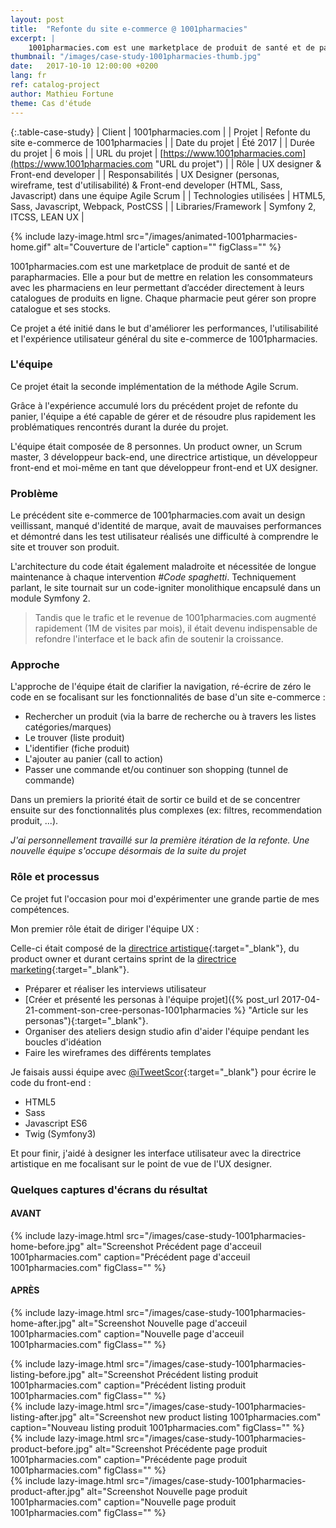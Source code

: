 ```yaml
---
layout: post
title:  "Refonte du site e-commerce @ 1001pharmacies"
excerpt: |
    1001pharmacies.com est une marketplace de produit de santé et de parapharmacies. Elle a pour but de mettre en relation les consommateurs avec les pharmaciens en leur permettant d’accéder directement à leurs catalogues de produits en ligne. Chaque pharmacie peut gérer son propre catalogue et ses stocks.
thumbnail: "/images/case-study-1001pharmacies-thumb.jpg"
date:   2017-10-10 12:00:00 +0200
lang: fr
ref: catalog-project
author: Mathieu Fortune
theme: Cas d'étude
---
```


{:.table-case-study}
| Client        | 1001pharmacies.com |
| Projet           | Refonte du site e-commerce de 1001pharmacies |
| Date du projet      | Été 2017        |
| Durée du projet  | 6 mois           |
| URL du projet       | [https://www.1001pharmacies.com](https://www.1001pharmacies.com "URL du projet") |
| Rôle              | UX designer & Front-end developer |
| Responsabilités  | UX Designer (personas, wireframe, test d'utilisabilité) & Front-end developer (HTML, Sass, Javascript) dans une équipe Agile Scrum |
| Technologies utilisées | HTML5, Sass, Javascript, Webpack, PostCSS |
| Libraries/Framework | Symfony 2, ITCSS, LEAN UX |


{% include lazy-image.html src="/images/animated-1001pharmacies-home.gif" alt="Couverture de l'article" caption="" figClass="" %}

1001pharmacies.com est une marketplace de produit de santé et de parapharmacies. Elle a pour but de mettre en relation les consommateurs avec les pharmaciens en leur permettant d’accéder directement à leurs catalogues de produits en ligne. Chaque pharmacie peut gérer son propre catalogue et ses stocks.

Ce projet a été initié dans le but d'améliorer les performances, l'utilisabilité et l'expérience utilisateur général du site e-commerce de 1001pharmacies.

### L'équipe

Ce projet était la seconde implémentation de la méthode Agile Scrum.

Grâce à l'expérience accumulé lors du précédent projet de refonte du panier, l'équipe a été capable de gérer et de résoudre plus rapidement les problématiques rencontrés durant la durée du projet.

L'équipe était composée de 8 personnes. Un product owner, un Scrum master, 3 développeur back-end, une directrice artistique, un développeur front-end et moi-même en tant que développeur front-end et UX designer.

### Problème

Le précédent site e-commerce de 1001pharmacies.com avait un design veillissant, manqué d'identité de marque, avait de mauvaises performances et démontré dans les test utilisateur réalisés une difficulté à comprendre le site et trouver son produit.

L'architecture du code était également maladroite et nécessitée de longue maintenance à chaque intervention *#Code spaghetti*.
Techniquement parlant, le site tournait sur un code-igniter monolithique encapsulé dans un module Symfony 2.

<blockquote>
Tandis que le trafic et le revenue de 1001pharmacies.com augmenté rapidement (1M de visites par mois), il était devenu indispensable de refondre l'interface et le back afin de soutenir la croissance.
</blockquote>

### Approche

L'approche de l'équipe était de clarifier la navigation, ré-écrire de zéro le code en se focalisant sur les fonctionnalités de base d'un site e-commerce :

- Rechercher un produit (via la barre de recherche ou à travers les listes catégories/marques)
- Le trouver (liste produit)
- L'identifier (fiche produit)
- L'ajouter au panier (call to action)
- Passer une commande et/ou continuer son shopping (tunnel de commande)

Dans un premiers la priorité était de sortir ce build et de se concentrer ensuite sur des fonctionnalités plus complexes (ex: filtres, recommendation produit, ...).

*J'ai personnellement travaillé sur la première itération de la refonte. Une nouvelle équipe s'occupe désormais de la suite du projet*

### Rôle et processus

Ce projet fut l'occasion pour moi d'expérimenter une grande partie de mes compétences.

Mon premier rôle était de diriger l'équipe UX :

Celle-ci était composé de la [directrice artistique](https://twitter.com/annsod "Twitter de Anne-So"){:target="_blank"}, du product owner et durant certains sprint de la [directrice marketing](https://twitter.com/AudreylambertAl "Twitter de Audrey Lambert"){:target="_blank"}.

- Préparer et réaliser les interviews utilisateur
- [Créer et présenté les personas à l'équipe projet]({% post_url 2017-04-21-comment-son-cree-personas-1001pharmacies %} "Article sur les personas"){:target="_blank"}.
- Organiser des ateliers design studio afin d'aider l'équipe pendant les boucles d'idéation
- Faire les wireframes des différents templates

Je faisais aussi équipe avec [@iTweetScor](https://twitter.com/iTweetScor "Twitter de iTweetScor"){:target="_blank"} pour écrire le code du front-end :

- HTML5
- Sass
- Javascript ES6
- Twig (Symfony3)

Et pour finir, j'aidé à designer les interface utilisateur avec la directrice artistique en me focalisant sur le point de vue de l'UX designer.

### Quelques captures d'écrans du résultat

<div class="col-half--left" markdown="1">

#### AVANT

{% include lazy-image.html src="/images/case-study-1001pharmacies-home-before.jpg" alt="Screenshot Précédent page d'acceuil 1001pharmacies.com" caption="Précédent page d'acceuil 1001pharmacies.com" figClass="" %}
</div>
<div class="col-half--right" markdown="1">

#### APRÈS

{% include lazy-image.html src="/images/case-study-1001pharmacies-home-after.jpg" alt="Screenshot Nouvelle page d'acceuil 1001pharmacies.com" caption="Nouvelle page d'acceuil 1001pharmacies.com" figClass="" %}

</div>
<div class="clearfix"></div>

<div class="col-half--left" markdown="1">
{% include lazy-image.html src="/images/case-study-1001pharmacies-listing-before.jpg" alt="Screenshot Précédent listing produit 1001pharmacies.com" caption="Précédent listing produit 1001pharmacies.com" figClass="" %}
</div>
<div class="col-half--right" markdown="1">
{% include lazy-image.html src="/images/case-study-1001pharmacies-listing-after.jpg" alt="Screenshot new product listing 1001pharmacies.com" caption="Nouveau listing produit 1001pharmacies.com" figClass="" %}
</div>
<div class="clearfix"></div>

<div class="col-half--left" markdown="1">
{% include lazy-image.html src="/images/case-study-1001pharmacies-product-before.jpg" alt="Screenshot Précédente page produit 1001pharmacies.com" caption="Précédente page produit 1001pharmacies.com" figClass="" %}
</div>
<div class="col-half--right" markdown="1">
{% include lazy-image.html src="/images/case-study-1001pharmacies-product-after.jpg" alt="Screenshot Nouvelle page produit 1001pharmacies.com" caption="Nouvelle page produit 1001pharmacies.com" figClass="" %}
</div>
<div class="clearfix"></div>